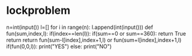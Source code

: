 # lockproblem

n=int(input())
l=[]
for i in range(n):
        l.append(int(input()))
def fun(sum,index,l):
        if(index==len(l)):
                if(sum==0 or sum==360):
                        return True
                return 
        return fun(sum-l[index],index+1,l) or fun(sum+l[index],index+1,l)
if(fun(0,0,l)):
        print("YES")
else:
        print("NO")
